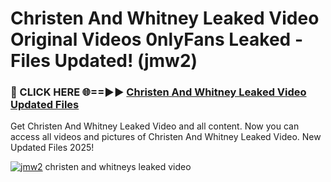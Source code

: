 # Christen And Whitney Leaked Video Original Videos 0nlyFans Leaked - Files Updated! (jmw2)

<h3>🔴 CLICK HERE 🌐==►► <a href="https://tinyurl.com/ms9xzufz" rel="nofollow">Christen And Whitney Leaked Video Updated Files</a></h3>

Get Christen And Whitney Leaked Video and all content. Now you can access all videos and pictures of Christen And Whitney Leaked Video. New Updated Files 2025!

[![jmw2](https://i.imgur.com/PQ7UWWw.gif)](https://tinyurl.com/ms9xzufz)
christen and whitneys leaked video